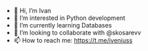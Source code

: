 - 👋 Hi, I’m Ivan
- 👀 I’m interested in Python development
- 🌱 I’m currently learning Databases
- 💞️ I’m looking to collaborate with @skosarevv
- 📫 How to reach me: https://t.me/iveniuss

<!---
iveniuss/iveniuss is a ✨ special ✨ repository because its `README.md` (this file) appears on your GitHub profile.
You can click the Preview link to take a look at your changes.
--->
